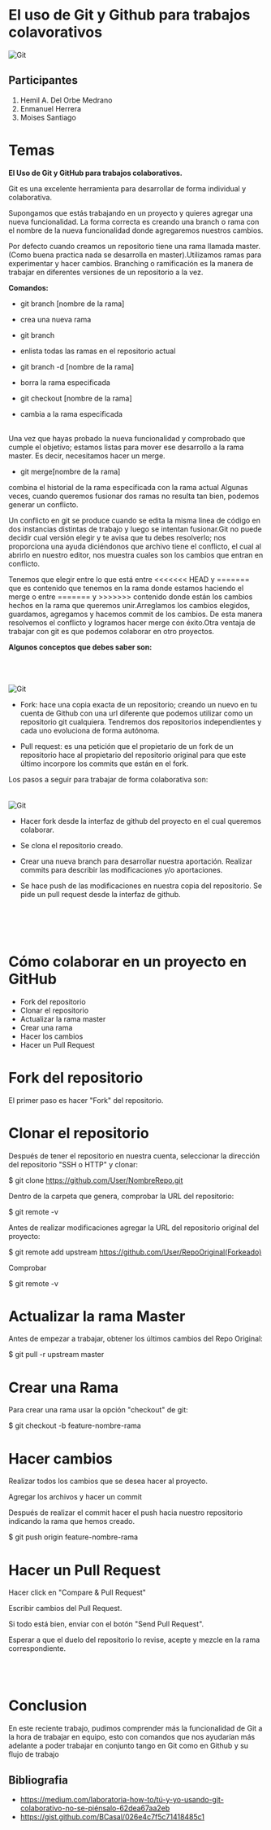 # El uso de Git y Github para trabajos colavorativos
![Git](https://d1jnx9ba8s6j9r.cloudfront.net/blog/wp-content/uploads/2017/12/gitHub.png)
## **Participantes**
1. Hemil A. Del Orbe Medrano
 2. Enmanuel Herrera
 3. Moises Santiago

 # Temas

**El Uso de Git y GitHub para trabajos colaborativos.**

<p style ="text-aling: justify"> Git es una excelente herramienta para desarrollar de forma individual y colaborativa.</p>

Supongamos que estás trabajando en un proyecto y quieres agregar una nueva funcionalidad. La forma correcta es creando una branch o rama con el nombre de la nueva funcionalidad donde agregaremos nuestros cambios.

Por defecto cuando creamos un repositorio tiene una rama llamada master. (Como buena practica nada se desarrolla en master).Utilizamos ramas para experimentar y hacer cambios.
Branching o ramificación es la manera de trabajar en diferentes versiones de un repositorio a la vez.<br>



**Comandos:<br>**

- git branch [nombre de la rama]<br>

- crea una nueva rama<br>

- git branch<br>

- enlista todas las ramas en el repositorio actual<br>

- git branch -d [nombre de la rama]<br>

- borra la rama especificada<br>

- git checkout [nombre de la rama]<br>

- cambia a la rama especificada<br>
<br>
Una vez que hayas probado la nueva funcionalidad y comprobado que cumple el objetivo; estamos listas para mover ese desarrollo a la rama master. Es decir, necesitamos hacer un merge.<br>

- git merge[nombre de la rama]

combina el historial de la rama especificada con la rama actual
Algunas veces, cuando queremos fusionar dos ramas no resulta tan bien, podemos generar un conflicto.

Un conflicto en git se produce cuando se edita la misma linea de código en dos instancias distintas de trabajo y luego se intentan fusionar.Git no puede decidir cual versión elegir y te avisa que tu debes resolverlo; nos proporciona una ayuda diciéndonos que archivo tiene el conflicto, el cual al abrirlo en nuestro editor, nos muestra cuales son los cambios que entran en conflicto.

Tenemos que elegir entre lo que está entre <<<<<<< HEAD y ======= que es contenido que tenemos en la rama donde estamos haciendo el merge o entre ======= y >>>>>>> contenido donde están los cambios hechos en la rama que queremos unir.Arreglamos los cambios elegidos, guardamos, agregamos y hacemos commit de los cambios. De esta manera resolvemos el conflicto y logramos hacer merge con éxito.Otra ventaja de trabajar con git es que podemos colaborar en otro proyectos.

**Algunos conceptos que debes saber son:**

<br><br><br>
![Git](https://miro.medium.com/max/573/1*J36wXW8VsBYnd8cc0p6QOA.png)

- Fork: hace una copia exacta de un repositorio; creando un nuevo en tu cuenta de Github con una url diferente que podemos utilizar como un repositorio git cualquiera. Tendremos dos repositorios independientes y cada uno evoluciona de forma autónoma.

- Pull request: es una petición que el propietario de un fork de un repositorio hace al propietario del repositorio original para que este último incorpore los commits que están en el fork.

Los pasos a seguir para trabajar de forma colaborativa son:
<br><br><br>
![Git](https://miro.medium.com/max/700/0*hPn4TNfoCGT2FSCf.png)

- Hacer fork desde la interfaz de github del proyecto en el cual queremos colaborar.

- Se clona el repositorio creado.

- Crear una nueva branch para desarrollar nuestra aportación.
Realizar commits para describir las modificaciones y/o aportaciones.

- Se hace push de las modificaciones en nuestra copia del repositorio.
Se pide un pull request desde la interfaz de github.<br>
<br><br><br><br>
# Cómo colaborar en un proyecto en GitHub
- Fork del repositorio
- Clonar el repositorio
- Actualizar la rama master
- Crear una rama
- Hacer los cambios
- Hacer un Pull Request
# Fork del repositorio
El primer paso es hacer "Fork" del repositorio.

# Clonar el repositorio
Después de tener el repositorio en nuestra cuenta, seleccionar la dirección del repositorio "SSH o HTTP" y clonar:

$ git clone https://github.com/User/NombreRepo.git

Dentro de la carpeta que genera, comprobar la URL del repositorio:

$ git remote -v

Antes de realizar modificaciones agregar la URL del repositorio original del proyecto:

$ git remote add upstream https://github.com/User/RepoOriginal(Forkeado)

Comprobar

$ git remote -v

# Actualizar la rama Master
Antes de empezar a trabajar, obtener los últimos cambios del Repo Original:

$ git pull -r upstream master

# Crear una Rama
Para crear una rama usar la opción "checkout" de git:

$ git checkout -b feature-nombre-rama

# Hacer cambios
Realizar todos los cambios que se desea hacer al proyecto.

Agregar los archivos y hacer un commit

Después de realizar el commit hacer el push hacia nuestro repositorio indicando la rama que hemos creado.

$ git push origin feature-nombre-rama

# Hacer un Pull Request
Hacer click en "Compare & Pull Request"

Escribir cambios del Pull Request.

Si todo está bien, enviar con el botón "Send Pull Request".

Esperar a que el duelo del repositorio lo revise, acepte y mezcle en la rama correspondiente.

<br><br>
# **Conclusion**
<p>En este reciente trabajo, pudimos comprender más la funcionalidad de Git a la hora de trabajar en equipo, esto con comandos que nos ayudarían más adelante a poder trabajar en conjunto tango en Git como en Github y su flujo de trabajo

## **Bibliografia**

- https://medium.com/laboratoria-how-to/tú-y-yo-usando-git-colaborativo-no-se-piénsalo-62dea67aa2eb
- https://gist.github.com/BCasal/026e4c7f5c71418485c1

 